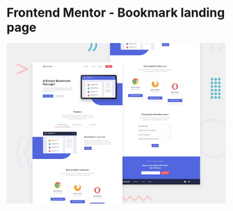 # Frontend Mentor - Bookmark landing page

![Design preview for the Bookmark landing page coding challenge](./images/desktop-preview.jpg)
